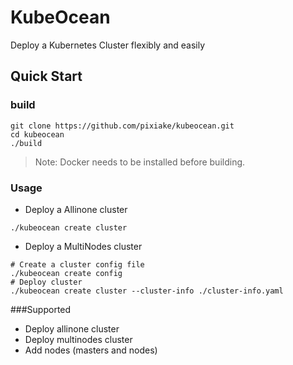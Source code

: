 # KubeOcean
Deploy a Kubernetes Cluster flexibly and easily
## Quick Start
### build
```shell script
git clone https://github.com/pixiake/kubeocean.git
cd kubeocean
./build
```
> Note: Docker needs to be installed before building.

### Usage
* Deploy a Allinone cluster
```shell script
./kubeocean create cluster
```
* Deploy a MultiNodes cluster
```shell script
# Create a cluster config file
./kubeocean create config
# Deploy cluster
./kubeocean create cluster --cluster-info ./cluster-info.yaml
```
###Supported
* Deploy allinone cluster
* Deploy multinodes cluster
* Add nodes (masters and nodes)
